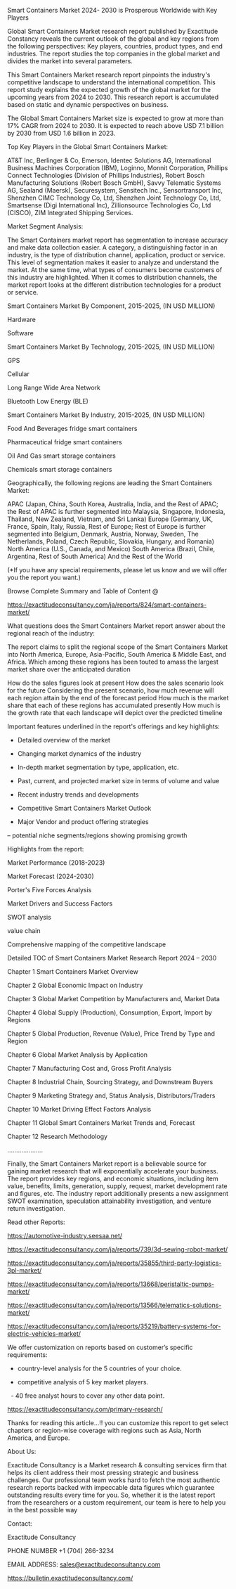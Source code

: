Smart Containers Market 2024- 2030 is Prosperous Worldwide with Key Players

Global Smart Containers Market research report published by Exactitude Constancy reveals the current outlook of the global and key regions from the following perspectives: Key players, countries, product types, and end industries. The report studies the top companies in the global market and divides the market into several parameters.

This Smart Containers Market research report pinpoints the industry's competitive landscape to understand the international competition. This report study explains the expected growth of the global market for the upcoming years from 2024 to 2030. This research report is accumulated based on static and dynamic perspectives on business.

The Global Smart Containers Market size is expected to grow at more than 17% CAGR from 2024 to 2030. It is expected to reach above USD 7.1 billion by 2030 from USD 1.6 billion in 2023.

Top Key Players in the Global Smart Containers Market:

AT&T Inc, Berlinger & Co, Emerson, Identec Solutions AG, International Business Machines Corporation (IBM), Loginno, Monnit Corporation, Phillips Connect Technologies (Division of Phillips Industries), Robert Bosch Manufacturing Solutions (Robert Bosch GmbH), Savvy Telematic Systems AG, Sealand (Maersk), Securesystem, Sensitech Inc., Sensortransport Inc, Shenzhen CIMC Technology Co, Ltd, Shenzhen Joint Technology Co, Ltd, Smartsense (Digi International Inc), Zillionsource Technologies Co, Ltd (CISCO), ZIM Integrated Shipping Services.

Market Segment Analysis:

The Smart Containers market report has segmentation to increase accuracy and make data collection easier. A category, a distinguishing factor in an industry, is the type of distribution channel, application, product or service. This level of segmentation makes it easier to analyze and understand the market. At the same time, what types of consumers become customers of this industry are highlighted. When it comes to distribution channels, the market report looks at the different distribution technologies for a product or service.

Smart Containers Market By Component, 2015-2025, (IN USD MILLION)

Hardware

Software

Smart Containers Market By Technology, 2015-2025, (IN USD MILLION)

GPS

Cellular

Long Range Wide Area Network

Bluetooth Low Energy (BLE)

Smart Containers Market By Industry, 2015-2025, (IN USD MILLION)

Food And Beverages fridge smart containers

Pharmaceutical fridge smart containers

Oil And Gas smart storage containers

Chemicals smart storage containers

Geographically, the following regions are leading the Smart Containers Market:

APAC (Japan, China, South Korea, Australia, India, and the Rest of APAC; the Rest of APAC is further segmented into Malaysia, Singapore, Indonesia, Thailand, New Zealand, Vietnam, and Sri Lanka)
Europe (Germany, UK, France, Spain, Italy, Russia, Rest of Europe; Rest of Europe is further segmented into Belgium, Denmark, Austria, Norway, Sweden, The Netherlands, Poland, Czech Republic, Slovakia, Hungary, and Romania)
North America (U.S., Canada, and Mexico)
South America (Brazil, Chile, Argentina, Rest of South America)
And the Rest of the World

(*If you have any special requirements, please let us know and we will offer you the report you want.)

Browse Complete Summary and Table of Content @

https://exactitudeconsultancy.com/ja/reports/824/smart-containers-market/

What questions does the Smart Containers Market report answer about the regional reach of the industry:

The report claims to split the regional scope of the Smart Containers Market into North America, Europe, Asia-Pacific, South America & Middle East, and Africa. Which among these regions has been touted to amass the largest market share over the anticipated duration

How do the sales figures look at present How does the sales scenario look for the future
Considering the present scenario, how much revenue will each region attain by the end of the forecast period
How much is the market share that each of these regions has accumulated presently
How much is the growth rate that each landscape will depict over the predicted timeline

Important features underlined in the report's offerings and key highlights:

- Detailed overview of the market

- Changing market dynamics of the industry

- In-depth market segmentation by type, application, etc.

- Past, current, and projected market size in terms of volume and value

- Recent industry trends and developments

- Competitive Smart Containers Market Outlook

- Major Vendor and product offering strategies

– potential niche segments/regions showing promising growth

Highlights from the report:

Market Performance (2018-2023)

Market Forecast (2024-2030)

Porter's Five Forces Analysis

Market Drivers and Success Factors

SWOT analysis

value chain

Comprehensive mapping of the competitive landscape

Detailed TOC of Smart Containers Market Research Report 2024 – 2030

Chapter 1 Smart Containers Market Overview

Chapter 2 Global Economic Impact on Industry

Chapter 3 Global Market Competition by Manufacturers and, Market Data

Chapter 4 Global Supply (Production), Consumption, Export, Import by Regions

Chapter 5 Global Production, Revenue (Value), Price Trend by Type and Region

Chapter 6 Global Market Analysis by Application

Chapter 7 Manufacturing Cost and, Gross Profit Analysis

Chapter 8 Industrial Chain, Sourcing Strategy, and Downstream Buyers

Chapter 9 Marketing Strategy and, Status Analysis, Distributors/Traders

Chapter 10 Market Driving Effect Factors Analysis

Chapter 11 Global Smart Containers Market Trends and, Forecast

Chapter 12 Research Methodology

………………..

Finally, the Smart Containers Market report is a believable source for gaining market research that will exponentially accelerate your business. The report provides key regions, and economic situations, including item value, benefits, limits, generation, supply, request, market development rate and figures, etc. The industry report additionally presents a new assignment SWOT examination, speculation attainability investigation, and venture return investigation.

Read other Reports:

https://automotive-industry.seesaa.net/

https://exactitudeconsultancy.com/ja/reports/739/3d-sewing-robot-market/

https://exactitudeconsultancy.com/ja/reports/35855/third-party-logistics-3pl-market/

https://exactitudeconsultancy.com/ja/reports/13668/peristaltic-pumps-market/

https://exactitudeconsultancy.com/ja/reports/13566/telematics-solutions-market/

https://exactitudeconsultancy.com/ja/reports/35219/battery-systems-for-electric-vehicles-market/

We offer customization on reports based on customer’s specific requirements:

- country-level analysis for the 5 countries of your choice.

- competitive analysis of 5 key market players.

  - 40 free analyst hours to cover any other data point.

https://exactitudeconsultancy.com/primary-research/

Thanks for reading this article...!! you can customize this report to get select chapters or region-wise coverage with regions such as Asia, North America, and Europe.

About Us:

Exactitude Consultancy is a Market research & consulting services firm that helps its client address their most pressing strategic and business challenges. Our professional team works hard to fetch the most authentic research reports backed with impeccable data figures which guarantee outstanding results every time for you. So, whether it is the latest report from the researchers or a custom requirement, our team is here to help you in the best possible way

Contact:

Exactitude Consultancy

PHONE NUMBER +1 (704) 266-3234

EMAIL ADDRESS: sales@exactitudeconsultancy.com

https://bulletin.exactitudeconsultancy.com/
